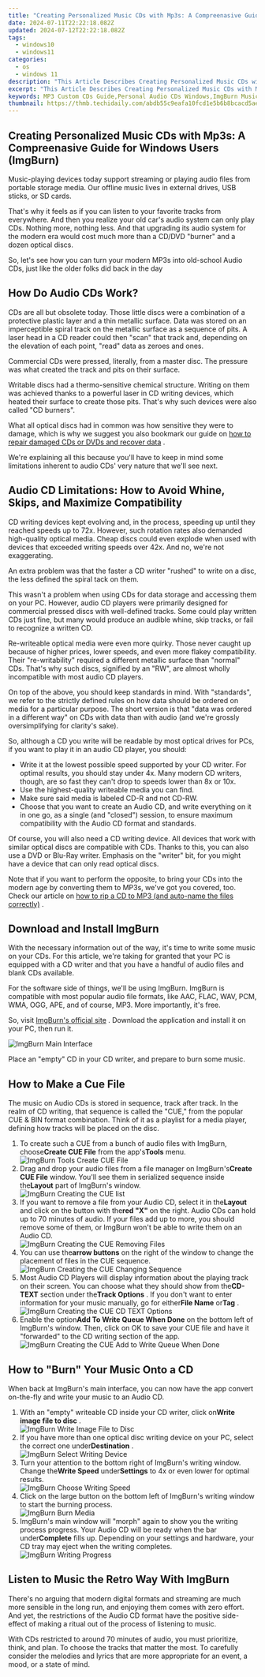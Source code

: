 ```yaml
---
title: "Creating Personalized Music CDs with Mp3s: A Compreenasive Guide for Windows Users (ImgBurn)"
date: 2024-07-11T22:22:18.082Z
updated: 2024-07-12T22:22:18.082Z
tags:
  - windows10
  - windows11
categories:
  - os
  - windows 11
description: "This Article Describes Creating Personalized Music CDs with Mp3s: A Compreenasive Guide for Windows Users (ImgBurn)"
excerpt: "This Article Describes Creating Personalized Music CDs with Mp3s: A Compreenasive Guide for Windows Users (ImgBurn)"
keywords: MP3 Custom CDs Guide,Personal Audio CDs Windows,ImgBurn Music Creation,Mp3 to CD Windows,Personalized CD Making,Windows Audio Conversion,Creating Custom CD Windows
thumbnail: https://thmb.techidaily.com/abdb55c9eafa10fcd1e5b6b8bcacd5ae781a152c864bc8cb8ab3789e791e916f.jpg
---
```


## Creating Personalized Music CDs with Mp3s: A Compreenasive Guide for Windows Users (ImgBurn)

 Music-playing devices today support streaming or playing audio files from portable storage media. Our offline music lives in external drives, USB sticks, or SD cards.

 That's why it feels as if you can listen to your favorite tracks from everywhere. And then you realize your old car's audio system can only play CDs. Nothing more, nothing less. And that upgrading its audio system for the modern era would cost much more than a CD/DVD "burner" and a dozen optical discs.

 So, let's see how you can turn your modern MP3s into old-school Audio CDs, just like the older folks did back in the day

## How Do Audio CDs Work?

 CDs are all but obsolete today. Those little discs were a combination of a protective plastic layer and a thin metallic surface. Data was stored on an imperceptible spiral track on the metallic surface as a sequence of pits. A laser head in a CD reader could then "scan" that track and, depending on the elevation of each point, "read" data as zeroes and ones.

 Commercial CDs were pressed, literally, from a master disc. The pressure was what created the track and pits on their surface.

 Writable discs had a thermo-sensitive chemical structure. Writing on them was achieved thanks to a powerful laser in CD writing devices, which heated their surface to create those pits. That's why such devices were also called "CD burners".

 What all optical discs had in common was how sensitive they were to damage, which is why we suggest you also bookmark our guide on [how to repair damaged CDs or DVDs and recover data](https://www.makeuseof.com/tag/how-to-repair-and-recover-data-from-damaged-cds-or-dvds/) .

 We're explaining all this because you'll have to keep in mind some limitations inherent to audio CDs' very nature that we'll see next.

## Audio CD Limitations: How to Avoid Whine, Skips, and Maximize Compatibility

 CD writing devices kept evolving and, in the process, speeding up until they reached speeds up to 72x. However, such rotation rates also demanded high-quality optical media. Cheap discs could even explode when used with devices that exceeded writing speeds over 42x. And no, we're not exaggerating.

 An extra problem was that the faster a CD writer "rushed" to write on a disc, the less defined the spiral tack on them.

 This wasn't a problem when using CDs for data storage and accessing them on your PC. However, audio CD players were primarily designed for commercial pressed discs with well-defined tracks. Some could play written CDs just fine, but many would produce an audible whine, skip tracks, or fail to recognize a written CD.

 Re-writeable optical media were even more quirky. Those never caught up because of higher prices, lower speeds, and even more flakey compatibility. Their "re-writability" required a different metallic surface than "normal" CDs. That's why such discs, signified by an "RW", are almost wholly incompatible with most audio CD players.

 On top of the above, you should keep standards in mind. With "standards", we refer to the strictly defined rules on how data should be ordered on media for a particular purpose. The short version is that "data was ordered in a different way" on CDs with data than with audio (and we're grossly oversimplifying for clarity's sake).

 So, although a CD you write will be readable by most optical drives for PCs, if you want to play it in an audio CD player, you should:

* Write it at the lowest possible speed supported by your CD writer. For optimal results, you should stay under 4x. Many modern CD writers, though, are so fast they can't drop to speeds lower than 8x or 10x.
* Use the highest-quality writeable media you can find.
* Make sure said media is labeled CD-R and not CD-RW.
* Choose that you want to create an Audio CD, and write everything on it in one go, as a single (and "closed") session, to ensure maximum compatibility with the Audio CD format and standards.

 Of course, you will also need a CD writing device. All devices that work with similar optical discs are compatible with CDs. Thanks to this, you can also use a DVD or Blu-Ray writer. Emphasis on the "writer" bit, for you might have a device that can only read optical discs.

 Note that if you want to perform the opposite, to bring your CDs into the modern age by converting them to MP3s, we've got you covered, too. Check our article on [how to rip a CD to MP3 (and auto-name the files correctly)](https://www.makeuseof.com/tag/how-to-rip-a-cd-automatically-correctly-name-the-files-windows/) .

## Download and Install ImgBurn

 With the necessary information out of the way, it's time to write some music on your CDs. For this article, we're taking for granted that your PC is equipped with a CD writer and that you have a handful of audio files and blank CDs available.

 For the software side of things, we'll be using ImgBurn. ImgBurn is compatible with most popular audio file formats, like AAC, FLAC, WAV, PCM, WMA, OGG, APE, and of course, MP3\. More importantly, it's free.

 So, visit [ImgBurn's official site](https://www.imgburn.com/) . Download the application and install it on your PC, then run it.

![ImgBurn Main Interface](https://static1.makeuseofimages.com/wordpress/wp-content/uploads/2023/01/imgburn-main-interface.jpg)

 Place an "empty" CD in your CD writer, and prepare to burn some music.

## How to Make a Cue File

 The music on Audio CDs is stored in sequence, track after track. In the realm of CD writing, that sequence is called the "CUE," from the popular CUE & BIN format combination. Think of it as a playlist for a media player, defining how tracks will be placed on the disc.

1. To create such a CUE from a bunch of audio files with ImgBurn, choose**Create CUE File** from the app's**Tools** menu.  
![ImgBurn Tools Create CUE File](https://static1.makeuseofimages.com/wordpress/wp-content/uploads/2023/01/imgburn-tools-create-cue-file.jpg)
2. Drag and drop your audio files from a file manager on ImgBurn's**Create CUE File** window. You'll see them in serialized sequence inside the**Layout** part of ImgBurn's window.  
![ImgBurn Creating the CUE list](https://static1.makeuseofimages.com/wordpress/wp-content/uploads/2023/01/imgburn-creating-the-cue-list.jpg)
3. If you want to remove a file from your Audio CD, select it in the**Layout** and click on the button with the**red "X"** on the right. Audio CDs can hold up to 70 minutes of audio. If your files add up to more, you should remove some of them, or ImgBurn won't be able to write them on an Audio CD.  
![ImgBurn Creating the CUE Removing Files](https://static1.makeuseofimages.com/wordpress/wp-content/uploads/2023/01/imgburn-creating-the-cue-removing-files.jpg)
4. You can use the**arrow buttons** on the right of the window to change the placement of files in the CUE sequence.  
![ImgBurn Creating the CUE Changing Sequence](https://static1.makeuseofimages.com/wordpress/wp-content/uploads/2023/01/imgburn-creating-the-cue-changing-sequence.jpg)
5. Most Audio CD Players will display information about the playing track on their screen. You can choose what they should show from the**CD-TEXT** section under the**Track Options** . If you don't want to enter information for your music manually, go for either**File Name** or**Tag** .  
![ImgBurn Creating the CUE CD TEXT Options](https://static1.makeuseofimages.com/wordpress/wp-content/uploads/2023/01/imgburn-creating-the-cue-cd-text-options.jpg)
6. Enable the option**Add To Write Queue When Done** on the bottom left of ImgBurn's window. Then, click on OK to save your CUE file and have it "forwarded" to the CD writing section of the app.  
![ImgBurn Creating the CUE Add to Write Queue When Done](https://static1.makeuseofimages.com/wordpress/wp-content/uploads/2023/01/imgburn-creating-the-cue-add-to-write-queue-when-done.jpg)

## How to "Burn" Your Music Onto a CD

 When back at ImgBurn's main interface, you can now have the app convert on-the-fly and write your music to an Audio CD.

1. With an "empty" writeable CD inside your CD writer, click on**Write image file to disc** .  
![ImgBurn Write Image File to Disc](https://static1.makeuseofimages.com/wordpress/wp-content/uploads/2023/01/imgburn-write-image-file-to-disc.jpg)
2. If you have more than one optical disc writing device on your PC, select the correct one under**Destination** .  
![ImgBurn Select Writing Device](https://static1.makeuseofimages.com/wordpress/wp-content/uploads/2023/01/imgburn-select-writing-device.jpg)
3. Turn your attention to the bottom right of ImgBurn's writing window. Change the**Write Speed** under**Settings** to 4x or even lower for optimal results.  
![ImgBurn Choose Writing Speed](https://static1.makeuseofimages.com/wordpress/wp-content/uploads/2023/01/imgburn-choose-writing-speed.jpg)
4. Click on the large button on the bottom left of ImgBurn's writing window to start the burning process.  
![ImgBurn Burn Media](https://static1.makeuseofimages.com/wordpress/wp-content/uploads/2023/01/imgburn-burn-media.jpg)
5. ImgBurn's main window will "morph" again to show you the writing process progress. Your Audio CD will be ready when the bar under**Complete** fills up. Depending on your settings and hardware, your CD tray may eject when the writing completes.  
![ImgBurn Writing Progress](https://static1.makeuseofimages.com/wordpress/wp-content/uploads/2023/01/imgburn-writing-progress.jpg)

## Listen to Music the Retro Way With ImgBurn

 There's no arguing that modern digital formats and streaming are much more sensible in the long run, and enjoying them comes with zero effort. And yet, the restrictions of the Audio CD format have the positive side-effect of making a ritual out of the process of listening to music.

 With CDs restricted to around 70 minutes of audio, you must prioritize, think, and plan. To choose the tracks that matter the most. To carefully consider the melodies and lyrics that are more appropriate for an event, a mood, or a state of mind.


<ins class="adsbygoogle"
     style="display:block"
     data-ad-format="autorelaxed"
     data-ad-client="ca-pub-7571918770474297"
     data-ad-slot="1223367746"></ins>



<ins class="adsbygoogle"
     style="display:block"
     data-ad-client="ca-pub-7571918770474297"
     data-ad-slot="8358498916"
     data-ad-format="auto"
     data-full-width-responsive="true"></ins>



